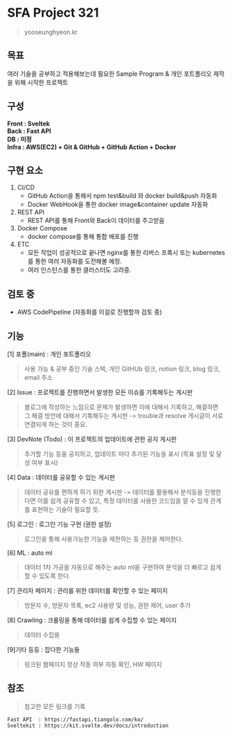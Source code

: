# SFA Project 321
> yooseunghyeon.kr

## 목표
여러 기술을 공부하고 적용해보는데 필요한 Sample Program & 개인 포트폴리오 제작을 위해 시작한 프로젝트

## 구성
**Front : Sveltek** <br>
**Back : Fast API** <br>
**DB : 미정** <br>
**Infra : AWS(EC2) + Git & GitHub + GitHub Action + Docker**

## 구현 요소
1. CI/CD <br>
    - GitHub Action을 통해서 npm test&build 와 docker build&push 자동화<br>
    - Docker WebHook을 통한 docker image&container update 자동화<br>
2. REST API <br>
    - REST API를 통해 Front와 Back이 데이터를 주고받음<br>
3. Docker Compose <br>
    - docker compose를 통해 통합 배포를 진행<br>
4. ETC <br>
    - 모든 작업이 성공적으로 끝나면 nginx를 통한 리버스 프록시 또는 kubernetes를 통한 여러 자동화를 도전해볼 예정.
    - 여러 인스턴스를 통한 클러스터도 고려중.

## 검토 중
* AWS CodePipeline (자동화를 이걸로 진행할까 검토 중)


## 기능
[1] 포폴(main)  : 개인 포트폴리오 <br>
> 사용 가능 & 공부 중인 기술 스택, 개인 GitHUb 링크, notion 링크, blog 링크, email 주소 <br>

[2] Issue       : 프로젝트를 진행하면서 발생한 모든 이슈를 기록해두는 게시판
> 블로그에 작성하는 느낌으로 문제가 발생하면 이에 대해서 기록하고, 해결하면 그 해결 방안에 대해서 기록해두는 게시판 -> trouble과 resolve 게시글이 서로 연결되게 하는 것이 중요.<br>

[3] DevNote (Todo)     : 이 프로젝트의 업데이트에 관한 공지 게시판 <br>
> 추가할 기능 등을 공지하고, 업데이트 마다 추가된 기능을 표시 (목표 설정 및 달성 여부 표시)<br>

[4] Data        : 데이터를 공유할 수 있는 게시판 <br>
>데이터 공유를 편하게 하기 위한 게시판 -> 데이터를 활용해서 분석등을 진행한다면 이를 쉽게 공유할 수 있고, 특정 데이터를 사용한 코드임을 알 수 있게 관계를 표현하는 기술이 필요할 듯.<br>

[5] 로그인      : 로그인 기능 구현 (권한 설정) <br>
> 로그인을 통해 사용가능한 기능을 제한하는 등 권한을 제어한다. <br>

[6] ML          : auto ml<br>
> 데이터 1차 가공을 자동으로 해주는 auto ml을 구현하여 분석을 더 빠르고 쉽게 할 수 있도록 한다.<br>

[7] 관리자 페이지 : 관리를 위한 데이터를 확인할 수 있는 페이지<br>
> 방문자 수, 방문자 목록, ec2 사용량 및 성능, 권한 제어, user 추가<br>

[8] Crawling : 크롤링을 통해 데이터를 쉽게 수집할 수 있는 페이지<br>
> 데이터 수집용<br>

[9]기타 등등 : 잡다한 기능들<br>
> 링크된 웹페이지 정상 작동 여부 자동 확인, HW 페이지<br>

## 참조
> 참고한 모든 링크를 기록

    Fast API  : https://fastapi.tiangolo.com/ko/
    Sveltekit : https://kit.svelte.dev/docs/introduction
